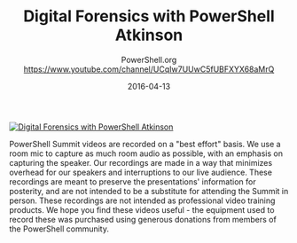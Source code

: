 ﻿---
title: Digital Forensics with PowerShell   Atkinson
date: 2016-04-13
tags: PowerShellOrg, Summit, USA, English, Conference, DevOps Global Summit 2016
author: PowerShell.org https://www.youtube.com/channel/UCqIw7UUwC5fUBFXYX68aMrQ
---

[![Digital Forensics with PowerShell   Atkinson](https://i4.ytimg.com/vi/gm9A7FaWTkY/hqdefault.jpg "Digital Forensics with PowerShell   Atkinson")](https://www.youtube.com/watch?v=gm9A7FaWTkY)

PowerShell Summit videos are recorded on a "best effort" basis. We use a room mic to capture as much room audio as possible, with an emphasis on capturing the speaker. Our recordings are made in a way that minimizes overhead for our speakers and interruptions to our live audience. These recordings are meant to preserve the presentations' information for posterity, and are not intended to be a substitute for attending the Summit in person. These recordings are not intended as professional video training products. We hope you find these videos useful - the equipment used to record these was purchased using generous donations from members of the PowerShell community.
